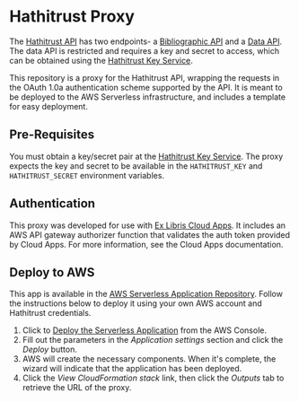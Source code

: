 # Hathitrust Proxy

The [Hathitrust API](https://www.hathitrust.org/data) has two endpoints- a [Bibliographic API](https://www.hathitrust.org/bib_api) and a [Data API](https://www.hathitrust.org/data_api). The data API is restricted and requires a key and secret to access, which can be obtained using the [Hathitrust Key Service](http://babel.hathitrust.org/cgi/kgs/request). 

This repository is a proxy for the Hathitrust API, wrapping the requests in the OAuth 1.0a authentication scheme supported by the API. It is meant to be deployed to the AWS Serverless infrastructure, and includes a template for easy deployment. 

## Pre-Requisites
You must obtain a key/secret pair at the [Hathitrust Key Service](http://babel.hathitrust.org/cgi/kgs/request). The proxy expects the key and secret to be available in the `HATHITRUST_KEY` and `HATHITRUST_SECRET` environment variables.

## Authentication
This proxy was developed for use with [Ex Libris Cloud Apps](https://developers.exlibrisgroup.com). It includes an AWS API gateway authorizer function that validates the auth token provided by Cloud Apps. For more information, see the Cloud Apps documentation.

## Deploy to AWS
This app is available in the [AWS Serverless Application Repository](https://serverlessrepo.aws.amazon.com/applications/arn:aws:serverlessrepo:us-east-1:523567452838:applications~hathitrust-proxy). Follow the instructions below to deploy it using your own AWS account and Hathitrust credentials.

1. Click to [Deploy the Serverless Application](https://console.aws.amazon.com/lambda/home#/create/app?applicationId=arn:aws:serverlessrepo:us-east-1:523567452838:applications/hathitrust-proxy) from the AWS Console.
2. Fill out the parameters in the _Application settings_ section and click the _Deploy_ button.
3. AWS will create the necessary components. When it's complete, the wizard will indicate that the application has been deployed.
4. Click the _View CloudFormation stack_ link, then click the _Outputs_ tab to retrieve the URL of the proxy.

